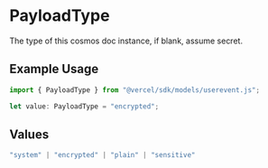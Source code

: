 # PayloadType

The type of this cosmos doc instance, if blank, assume secret.

## Example Usage

```typescript
import { PayloadType } from "@vercel/sdk/models/userevent.js";

let value: PayloadType = "encrypted";
```

## Values

```typescript
"system" | "encrypted" | "plain" | "sensitive"
```